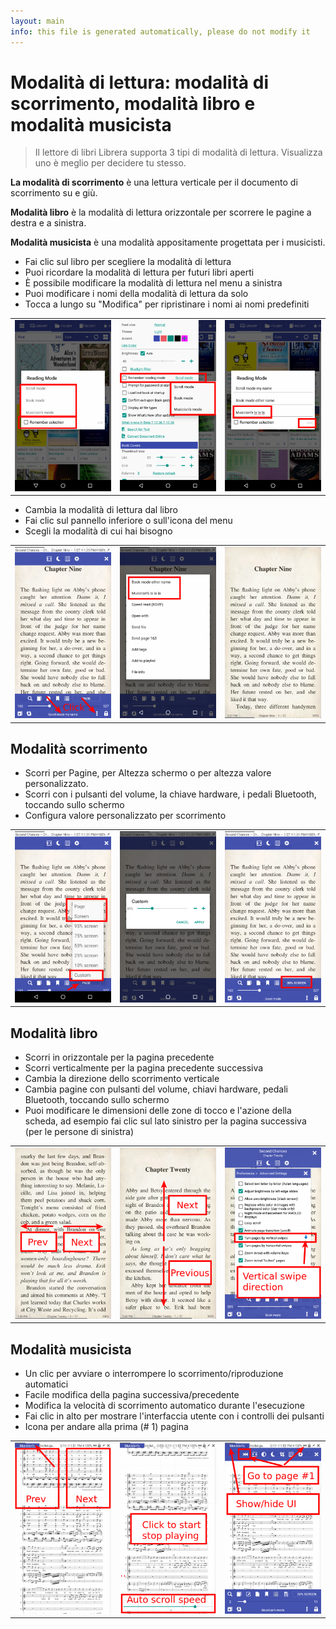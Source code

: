 ```yaml
---
layout: main
info: this file is generated automatically, please do not modify it
---
```


# Modalità di lettura: modalità di scorrimento, modalità libro e modalità musicista

> Il lettore di libri Librera supporta 3 tipi di modalità di lettura. Visualizza uno è meglio per decidere tu stesso.

**La modalità di scorrimento** è una lettura verticale per il documento di scorrimento su e giù.

**Modalità libro** è la modalità di lettura orizzontale per scorrere le pagine a destra e a sinistra.

**Modalità musicista** è una modalità appositamente progettata per i musicisti.

* Fai clic sul libro per scegliere la modalità di lettura
* Puoi ricordare la modalità di lettura per futuri libri aperti
* È possibile modificare la modalità di lettura nel menu a sinistra
* Puoi modificare i nomi della modalità di lettura da solo
* Tocca a lungo su &quot;Modifica&quot; per ripristinare i nomi ai nomi predefiniti

||||
|-|-|-|
|![](1.png)|![](2.png)|![](3.png)|

* Cambia la modalità di lettura dal libro
* Fai clic sul pannello inferiore o sull'icona del menu
* Scegli la modalità di cui hai bisogno

||||
|-|-|-|
|![](4.png)|![](5.png)|![](6.png)|

## Modalità scorrimento

* Scorri per Pagine, per Altezza schermo o per altezza valore personalizzato.
* Scorri con i pulsanti del volume, la chiave hardware, i pedali Bluetooth, toccando sullo schermo
* Configura valore personalizzato per scorrimento

||||
|-|-|-|
|![](7.png)|![](8.png)|![](9.png)|

## Modalità libro
* Scorri in orizzontale per la pagina precedente
* Scorri verticalmente per la pagina precedente successiva
* Cambia la direzione dello scorrimento verticale
* Cambia pagine con pulsanti del volume, chiavi hardware, pedali Bluetooth, toccando sullo schermo
* Puoi modificare le dimensioni delle zone di tocco e l'azione della scheda, ad esempio fai clic sul lato sinistro per la pagina successiva (per le persone di sinistra)

||||
|-|-|-|
|![](10.png)|![](11.png)|![](12.png)|

## Modalità musicista
* Un clic per avviare o interrompere lo scorrimento/riproduzione automatici
* Facile modifica della pagina successiva/precedente
* Modifica la velocità di scorrimento automatico durante l'esecuzione
* Fai clic in alto per mostrare l'interfaccia utente con i controlli dei pulsanti
* Icona per andare alla prima (# 1) pagina

||||
|-|-|-|
|![](13.png)|![](14.png)|![](15.png)|

